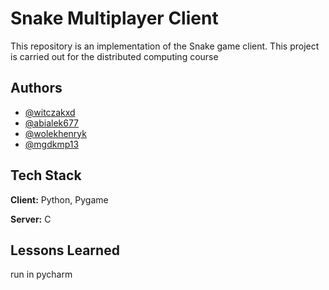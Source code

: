 
# Snake Multiplayer Client

This repository is an implementation of the Snake game client. This project is carried out for the distributed computing course


## Authors

- [@witczakxd](https://www.github.com/witczakxd)
- [@abialek677](https://www.github.com/abialek677)
- [@wolekhenryk](https://www.github.com/wolekhenryk)
- [@mgdkmp13](https://www.github.com/mgdkmp13)


## Tech Stack

**Client:** Python, Pygame

**Server:** C


## Lessons Learned

run in pycharm

